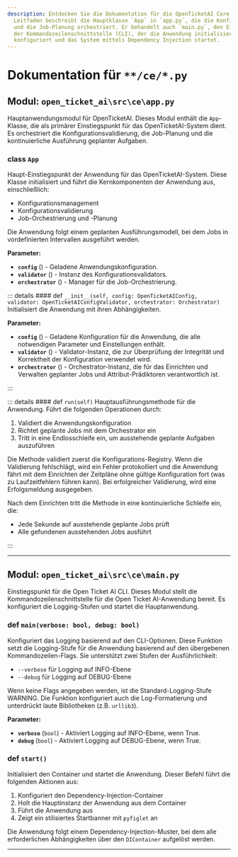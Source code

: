 ```yaml
---
description: Entdecken Sie die Dokumentation für die OpenTicketAI Core Engine. Dieser
  Leitfaden beschreibt die Hauptklasse `App` in `app.py`, die die Konfigurationsvalidierung
  und die Job-Planung orchestriert. Er behandelt auch `main.py`, den Einstiegspunkt
  der Kommandozeilenschnittstelle (CLI), der die Anwendung initialisiert, das Logging
  konfiguriert und das System mittels Dependency Injection startet.
---
```

# Dokumentation für `**/ce/*.py`

## Modul: `open_ticket_ai\src\ce\app.py`

Hauptanwendungsmodul für OpenTicketAI.
Dieses Modul enthält die `App`-Klasse, die als primärer Einstiegspunkt
für das OpenTicketAI-System dient. Es orchestriert die Konfigurationsvalidierung, die Job-Planung
und die kontinuierliche Ausführung geplanter Aufgaben.

### <span style='text-info'>class</span> `App`

Haupt-Einstiegspunkt der Anwendung für das OpenTicketAI-System.
Diese Klasse initialisiert und führt die Kernkomponenten der Anwendung aus, einschließlich:
- Konfigurationsmanagement
- Konfigurationsvalidierung
- Job-Orchestrierung und -Planung

Die Anwendung folgt einem geplanten Ausführungsmodell, bei dem Jobs in
vordefinierten Intervallen ausgeführt werden.

**Parameter:**

- **`config`** () - Geladene Anwendungskonfiguration.
- **`validator`** () - Instanz des Konfigurationsvalidators.
- **`orchestrator`** () - Manager für die Job-Orchestrierung.


::: details #### <Badge type="info" text="Methode"/> <span class='text-warning'>def</span> `__init__(self, config: OpenTicketAIConfig, validator: OpenTicketAIConfigValidator, orchestrator: Orchestrator)`
Initialisiert die Anwendung mit ihren Abhängigkeiten.

**Parameter:**

- **`config`** () - Geladene Konfiguration für die Anwendung, die alle
notwendigen Parameter und Einstellungen enthält.
- **`validator`** () - Validator-Instanz, die zur Überprüfung der Integrität und
Korrektheit der Konfiguration verwendet wird.
- **`orchestrator`** () - Orchestrator-Instanz, die für das Einrichten und
Verwalten geplanter Jobs und Attribut-Prädiktoren verantwortlich ist.

:::


::: details #### <Badge type="info" text="Methode"/> <span class='text-warning'>def</span> `run(self)`
Hauptausführungsmethode für die Anwendung.
Führt die folgenden Operationen durch:
1. Validiert die Anwendungskonfiguration
2. Richtet geplante Jobs mit dem Orchestrator ein
3. Tritt in eine Endlosschleife ein, um ausstehende geplante Aufgaben auszuführen

Die Methode validiert zuerst die Konfigurations-Registry. Wenn die Validierung fehlschlägt,
wird ein Fehler protokolliert und die Anwendung fährt mit dem Einrichten der Zeitpläne ohne
gültige Konfiguration fort (was zu Laufzeitfehlern führen kann). Bei erfolgreicher Validierung,
wird eine Erfolgsmeldung ausgegeben.

Nach dem Einrichten tritt die Methode in eine kontinuierliche Schleife ein, die:
- Jede Sekunde auf ausstehende geplante Jobs prüft
- Alle gefundenen ausstehenden Jobs ausführt

:::


---

## Modul: `open_ticket_ai\src\ce\main.py`

Einstiegspunkt für die Open Ticket AI CLI.
Dieses Modul stellt die Kommandozeilenschnittstelle für die Open Ticket AI-Anwendung bereit.
Es konfiguriert die Logging-Stufen und startet die Hauptanwendung.


### <span class='text-warning'>def</span> `main(verbose: bool, debug: bool)`

Konfiguriert das Logging basierend auf den CLI-Optionen.
Diese Funktion setzt die Logging-Stufe für die Anwendung basierend auf den übergebenen Kommandozeilen-Flags.
Sie unterstützt zwei Stufen der Ausführlichkeit:
- `--verbose` für Logging auf INFO-Ebene
- `--debug` für Logging auf DEBUG-Ebene

Wenn keine Flags angegeben werden, ist die Standard-Logging-Stufe WARNING. Die Funktion konfiguriert auch
die Log-Formatierung und unterdrückt laute Bibliotheken (z.B. `urllib3`).

**Parameter:**

- **`verbose`** (`bool`) - Aktiviert Logging auf INFO-Ebene, wenn True.
- **`debug`** (`bool`) - Aktiviert Logging auf DEBUG-Ebene, wenn True.



### <span class='text-warning'>def</span> `start()`

Initialisiert den Container und startet die Anwendung.
Dieser Befehl führt die folgenden Aktionen aus:
1. Konfiguriert den Dependency-Injection-Container
2. Holt die Hauptinstanz der Anwendung aus dem Container
3. Führt die Anwendung aus
4. Zeigt ein stilisiertes Startbanner mit `pyfiglet` an

Die Anwendung folgt einem Dependency-Injection-Muster, bei dem alle erforderlichen
Abhängigkeiten über den `DIContainer` aufgelöst werden.



---